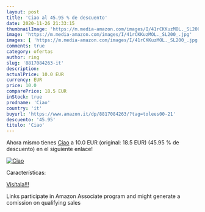 ```yaml
---
layout: post
title: 'Ciao al 45.95 % de descuento'
date: 2020-11-26 21:33:15
thumbnailImage: 'https://m.media-amazon.com/images/I/41rCKKuzMOL._SL200_.jpg'
image: 'https://m.media-amazon.com/images/I/41rCKKuzMOL._SL200_.jpg'
images: [ 'https://m.media-amazon.com/images/I/41rCKKuzMOL._SL200_.jpg' ]
comments: true
category: ofertas
author: ring
slug: '8817084263-it'
description:
actualPrice: 10.0 EUR
currency: EUR
price: 10.0
comparePrice: 18.5 EUR
inStock: true
prodname: 'Ciao'
country: 'it'
buyurl: 'https://www.amazon.it/dp/8817084263/?tag=tolees00-21'
descuento: '45.95'
titulo: 'Ciao'
---
```


Ahora mismo tienes [Ciao](https://www.amazon.it/dp/8817084263/?tag=tolees00-21) a 10.0 EUR (original: 18.5 EUR) (45.95 %  de descuento) en el siguiente enlace!

[![Ciao](https://m.media-amazon.com/images/I/41rCKKuzMOL._SL200_.jpg)](https://www.amazon.it/dp/8817084263/?tag=tolees00-21)

Características:


[Visítala!!!](https://www.amazon.it/dp/8817084263/?tag=tolees00-21)

Links participate in Amazon Associate program and might generate a comission on qualifying sales
